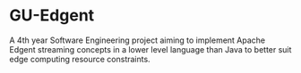# GU-Edgent
A 4th year Software Engineering project aiming to implement Apache Edgent streaming concepts in a lower level language than Java to better suit edge computing resource constraints.

